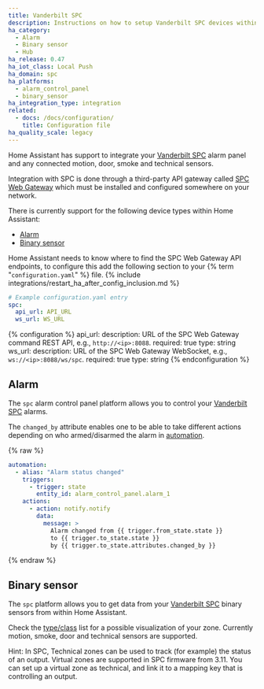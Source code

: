 ```yaml
---
title: Vanderbilt SPC
description: Instructions on how to setup Vanderbilt SPC devices within Home Assistant.
ha_category:
  - Alarm
  - Binary sensor
  - Hub
ha_release: 0.47
ha_iot_class: Local Push
ha_domain: spc
ha_platforms:
  - alarm_control_panel
  - binary_sensor
ha_integration_type: integration
related:
  - docs: /docs/configuration/
    title: Configuration file
ha_quality_scale: legacy
---
```


Home Assistant has support to integrate your [Vanderbilt SPC](https://www.spcsupportinfo.com/SPCConnectPro/) alarm panel and any connected motion, door, smoke and technical sensors.

Integration with SPC is done through a third-party API gateway called [SPC Web Gateway](https://www.lundix.se/smarta-losningar/) which must be installed and configured somewhere on your network.

There is currently support for the following device types within Home Assistant:

- [Alarm](#alarm)
- [Binary sensor](#binary-sensor)

Home Assistant needs to know where to find the SPC Web Gateway API endpoints, to configure this add the following section to your {% term "`configuration.yaml`" %} file.
{% include integrations/restart_ha_after_config_inclusion.md %}

```yaml
# Example configuration.yaml entry
spc:
  api_url: API_URL
  ws_url: WS_URL
```

{% configuration %}
api_url:
  description: URL of the SPC Web Gateway command REST API, e.g., `http://<ip>:8088`.
  required: true
  type: string
ws_url:
  description: URL of the SPC Web Gateway WebSocket, e.g., `ws://<ip>:8088/ws/spc`.
  required: true
  type: string
{% endconfiguration %}


## Alarm

The `spc` alarm control panel platform allows you to control your [Vanderbilt SPC](https://www.spcsupportinfo.com/SPCConnectPro/) alarms.

The `changed_by` attribute enables one to be able to take different actions depending on who armed/disarmed the alarm in [automation](/getting-started/automation/).

{% raw %}

```yaml
automation:
  - alias: "Alarm status changed"
    triggers:
      - trigger: state
        entity_id: alarm_control_panel.alarm_1
    actions:
      - action: notify.notify
        data:
          message: >
            Alarm changed from {{ trigger.from_state.state }}
            to {{ trigger.to_state.state }}
            by {{ trigger.to_state.attributes.changed_by }}
```

{% endraw %}

## Binary sensor

The `spc` platform allows you to get data from your [Vanderbilt SPC](https://www.spcsupportinfo.com/SPCConnectPro/) binary sensors from within Home Assistant.

Check the [type/class](/integrations/binary_sensor/) list for a possible visualization of your zone. Currently motion, smoke, door and technical sensors are supported.

Hint: In SPC, Technical zones can be used to track (for example) the status of an output. Virtual zones are supported in SPC firmware from 3.11. You can set up a virtual zone as technical, and link it to a mapping key that is controlling an output.
